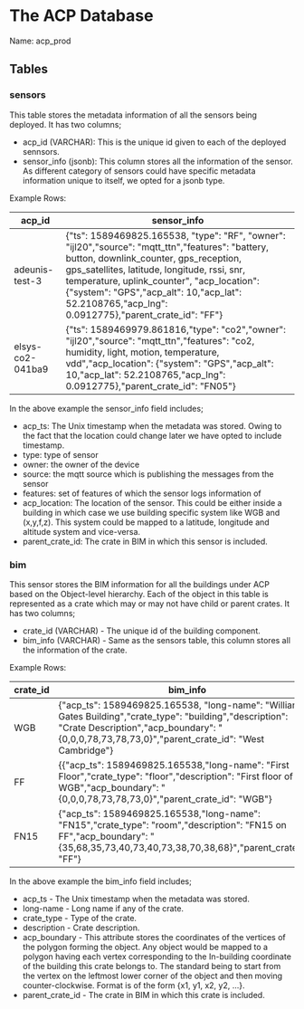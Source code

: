 # The ACP Database

Name: acp_prod

## Tables
### sensors
This table stores the metadata information of all the sensors being deployed. It has two columns;
+ acp_id (VARCHAR): This is the unique id given to each of the deployed sennsors.
+ sensor_info (jsonb): This column stores all the information of the sensor. As different category of sensors could have specific metadata information unique to itself, we opted for a jsonb type.

Example Rows:

|      acp_id      |                                                                  sensor_info                                                                 |
| ---------------- | ------------------------------------------------------------------------------------------------------------------------------------- |
| adeunis-test-3  | {"ts": 1589469825.165538, "type": "RF", "owner": "ijl20","source": "mqtt_ttn","features": "battery, button, downlink_counter, gps_reception, gps_satellites, latitude, longitude, rssi, snr, temperature, uplink_counter", "acp_location": {"system": "GPS","acp_alt": 10,"acp_lat": 52.2108765,"acp_lng": 0.0912775},"parent_crate_id": "FF"} |
| elsys-co2-041ba9 | {"ts": 1589469979.861816,"type": "co2","owner": "ijl20","source": "mqtt_ttn","features": "co2, humidity, light, motion, temperature, vdd","acp_location": {"system": "GPS","acp_alt": 10,"acp_lat": 52.2108765,"acp_lng": 0.0912775},"parent_crate_id": "FN05"} |

In the above example the sensor_info field includes;
+ acp_ts: The Unix timestamp when the metadata was stored. Owing to the fact that the location could change later we have opted to include timestamp.
+ type: type of sensor
+ owner: the owner of the device
+ source: the mqtt source which is publishing the messages from the sensor
+ features: set of features of which the sensor logs information of
+ acp_location: The location of the sensor. This could be either inside a building in which case we use building specific system like WGB and (x,y,f,z). This system could be mapped to a latitude, longitude and altitude system and vice-versa.
+ parent_crate_id: The crate in BIM in which this sensor is included.

### bim
This sensor stores the BIM information for all the buildings under ACP based on the Object-level hierarchy. Each of the object in this table is represented as a crate which may or may not have child or parent crates. It has two columns;
+ crate_id (VARCHAR) - The unique id of the building component.
+ bim_info (VARCHAR) - Same as the sensors table, this column stores all the information of the crate.

Example Rows:

|      crate_id      |                                                                  bim_info                                                                 |
| ---------------- | ------------------------------------------------------------------------------------------------------------------------------------- |
| WGB  | {"acp_ts": 1589469825.165538, "long-name": "William Gates Building","crate_type": "building","description": "Crate Description","acp_boundary": "{0,0,0,78,73,78,73,0}","parent_crate_id": "West Cambridge"} |
| FF | {{"acp_ts": 1589469825.165538,"long-name": "First Floor","crate_type": "floor","description": "First floor of WGB","acp_boundary": "{0,0,0,78,73,78,73,0}","parent_crate_id": "WGB"} |
| FN15 | {"acp_ts": 1589469825.165538,"long-name": "FN15","crate_type": "room","description": "FN15 on FF","acp_boundary": "{35,68,35,73,40,73,40,73,38,70,38,68}","parent_crate_id": "FF"} |

In the above example the bim_info field includes;

+ acp_ts - The Unix timestamp when the metadata was stored.
+ long-name - Long name if any of the crate.
+ crate_type - Type of the crate.
+ description - Crate description.
+ acp_boundary - This attribute stores the coordinates of the vertices of the polygon forming the object. Any object would be mapped to a polygon having each vertex corresponding to the In-building coordinate of the building this crate belongs to. The standard being to start from the vertex on the leftmost lower corner of the object and then moving counter-clockwise. Format is of the form {x1, y1, x2, y2, ...}.
+ parent_crate_id - The crate in BIM in which this crate is included.